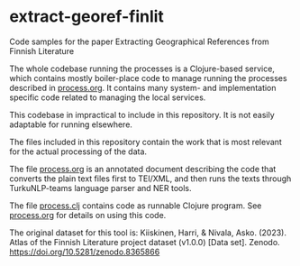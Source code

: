 # extract-georef-finlit

Code samples for the paper Extracting Geographical References from
Finnish Literature

The whole codebase running the processes is a Clojure-based service,
which contains mostly boiler-place code to manage running the
processes described in [process.org](process.org). It contains many system-
and implementation specific code related to managing the local
services.

This codebase in impractical to include in this repository. It is not
easily adaptable for running elsewhere.

The files included in this repository contain the work that is most
relevant for the actual processing of the data.

The file [process.org](process.org) is an annotated document describing the
code that converts the plain text files first to TEI/XML, and then
runs the texts through TurkuNLP-teams language parser and NER tools.

The file [process.clj](process.clj) contains code as runnable Clojure
program. See [process.org](process.org) for details on using this code.

The original dataset for this tool is: Kiiskinen, Harri, & Nivala, Asko. (2023). 
Atlas of the Finnish Literature project dataset (v1.0.0) [Data set]. Zenodo. 
https://doi.org/10.5281/zenodo.8365866

